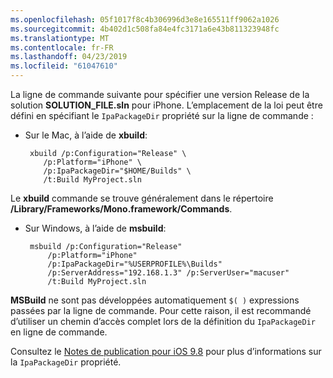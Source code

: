 ```yaml
---
ms.openlocfilehash: 05f1017f8c4b306996d3e8e165511ff9062a1026
ms.sourcegitcommit: 4b402d1c508fa84e4fc3171a6e43b811323948fc
ms.translationtype: MT
ms.contentlocale: fr-FR
ms.lasthandoff: 04/23/2019
ms.locfileid: "61047610"
---
```


La ligne de commande suivante pour spécifier une version Release de la solution **SOLUTION_FILE.sln** pour iPhone. L’emplacement de la loi peut être défini en spécifiant le `IpaPackageDir` propriété sur la ligne de commande :

 - Sur le Mac, à l’aide de **xbuild**:

        xbuild /p:Configuration="Release" \ 
           /p:Platform="iPhone" \ 
           /p:IpaPackageDir="$HOME/Builds" \
           /t:Build MyProject.sln

Le **xbuild** commande se trouve généralement dans le répertoire **/Library/Frameworks/Mono.framework/Commands**.

 - Sur Windows, à l’aide de **msbuild**:

        msbuild /p:Configuration="Release" 
            /p:Platform="iPhone" 
            /p:IpaPackageDir="%USERPROFILE%\Builds" 
            /p:ServerAddress="192.168.1.3" /p:ServerUser="macuser"  
            /t:Build MyProject.sln


**MSBuild** ne sont pas développées automatiquement `$( )` expressions passées par la ligne de commande. Pour cette raison, il est recommandé d’utiliser un chemin d’accès complet lors de la définition du `IpaPackageDir` en ligne de commande.


Consultez le [Notes de publication pour iOS 9.8](https://developer.xamarin.com/releases/ios/xamarin.ios_9/xamarin.ios_9.8/#New_MSBuild_property_IpaPackageDir_to_customize_.ipa_output_location) pour plus d’informations sur la `IpaPackageDir` propriété.
